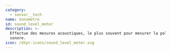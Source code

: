 ```yaml
---
category:
  - sensor__tech
name: Sonomètre
id: sound_level_meter
description: >-
  Effectue des mesures acoustiques, le plus souvent pour mesurer la pollution
  sonore.
icon: /dtpr-icons/sound_level_meter.svg
---
```


